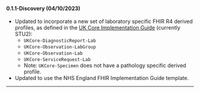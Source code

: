 #### 0.1.1-Discovery (04/10/2023)

* Updated to incorporate a new set of laboratory specific FHIR R4 derived profiles, as defined in the [UK Core Implementation Guide](https://simplifier.net/guide/ukcoreversionhistory/home?version=current) (currently STU2):
    * <code>UKCore-DiagnosticReport-Lab</code>
    * <code>UKCore-Observation-LabGroup</code>
    * <code>UKCore-Observation-Lab</code>
    * <code>UKCore-ServiceRequest-Lab</code> 
    * Note: <code>UKCore-Specimen</code> does not have a pathology specific derived profile.
* Updated to use the NHS England FHIR Implementation Guide template. 

---